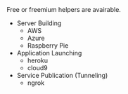 <span>
Free or freemium helpers are avairable.

- Server Building
    - AWS
    - Azure
    - Raspberry Pie
- Application Launching
    - heroku
    - cloud9
- Service Publication (Tunneling)
    - ngrok
</span>
